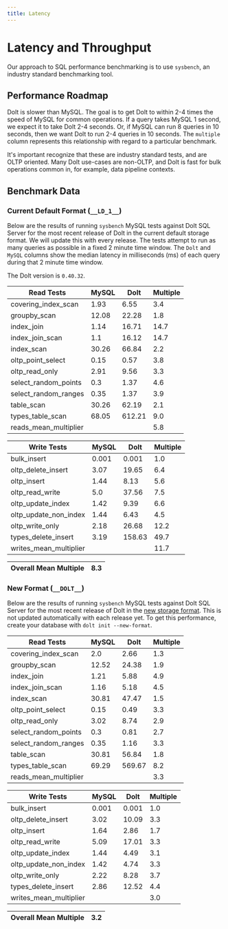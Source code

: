 ```yaml
---
title: Latency
---
```


# Latency and Throughput

Our approach to SQL performance benchmarking is to use `sysbench`, an
industry standard benchmarking tool.

## Performance Roadmap

Dolt is slower than MySQL. The goal is to get Dolt to within 2-4 times
the speed of MySQL for common operations. If a query takes MySQL 1
second, we expect it to take Dolt 2-4 seconds. Or, if MySQL can run 8
queries in 10 seconds, then we want Dolt to run 2-4 queries in 10
seconds. The `multiple` column represents this relationship with
regard to a particular benchmark.

It's important recognize that these are industry standard tests, and
are OLTP oriented. Many Dolt use-cases are non-OLTP, and Dolt is fast
for bulk operations common in, for example, data pipeline contexts.

## Benchmark Data

### Current Default Format (`__LD_1__`)

Below are the results of running `sysbench` MySQL tests against Dolt
SQL Server for the most recent release of Dolt in the current default 
storage format. We will update this with every release. The tests 
attempt to run as many queries as possible in a fixed 2 minute time 
window. The `Dolt` and `MySQL` columns show the median latency in 
milliseconds (ms) of each query during that 2 minute time window.

The Dolt version is `0.40.32`.
<!-- START___LD_1___LATENCY_RESULTS_TABLE -->
|       Read Tests        | MySQL |  Dolt  | Multiple |
|-------------------------|-------|--------|----------|
| covering\_index\_scan   |  1.93 |   6.55 |      3.4 |
| groupby\_scan           | 12.08 |  22.28 |      1.8 |
| index\_join             |  1.14 |  16.71 |     14.7 |
| index\_join\_scan       |   1.1 |  16.12 |     14.7 |
| index\_scan             | 30.26 |  66.84 |      2.2 |
| oltp\_point\_select     |  0.15 |   0.57 |      3.8 |
| oltp\_read\_only        |  2.91 |   9.56 |      3.3 |
| select\_random\_points  |   0.3 |   1.37 |      4.6 |
| select\_random\_ranges  |  0.35 |   1.37 |      3.9 |
| table\_scan             | 30.26 |  62.19 |      2.1 |
| types\_table\_scan      | 68.05 | 612.21 |      9.0 |
| reads\_mean\_multiplier |       |        |      5.8 |

|       Write Tests        | MySQL |  Dolt  | Multiple |
|--------------------------|-------|--------|----------|
| bulk\_insert             | 0.001 |  0.001 |      1.0 |
| oltp\_delete\_insert     |  3.07 |  19.65 |      6.4 |
| oltp\_insert             |  1.44 |   8.13 |      5.6 |
| oltp\_read\_write        |   5.0 |  37.56 |      7.5 |
| oltp\_update\_index      |  1.42 |   9.39 |      6.6 |
| oltp\_update\_non\_index |  1.44 |   6.43 |      4.5 |
| oltp\_write\_only        |  2.18 |  26.68 |     12.2 |
| types\_delete\_insert    |  3.19 | 158.63 |     49.7 |
| writes\_mean\_multiplier |       |        |     11.7 |

| Overall Mean Multiple | 8.3 |
|-----------------------|-----|
<!-- END___LD_1___LATENCY_RESULTS_TABLE -->

### New Format (`__DOLT__`)

Below are the results of running `sysbench` MySQL tests against Dolt
SQL Server for the most recent release of Dolt in the [new 
storage format](https://www.dolthub.com/blog/2022-08-12-new-format-migraiton/).
This is not updated automatically with each release yet.
To get this performance, create your database with `dolt init --new-format`. 
<!-- START___DOLT___LATENCY_RESULTS_TABLE -->
|       Read Tests        | MySQL |  Dolt  | Multiple |
|-------------------------|-------|--------|----------|
| covering\_index\_scan   |   2.0 |   2.66 |      1.3 |
| groupby\_scan           | 12.52 |  24.38 |      1.9 |
| index\_join             |  1.21 |   5.88 |      4.9 |
| index\_join\_scan       |  1.16 |   5.18 |      4.5 |
| index\_scan             | 30.81 |  47.47 |      1.5 |
| oltp\_point\_select     |  0.15 |   0.49 |      3.3 |
| oltp\_read\_only        |  3.02 |   8.74 |      2.9 |
| select\_random\_points  |   0.3 |   0.81 |      2.7 |
| select\_random\_ranges  |  0.35 |   1.16 |      3.3 |
| table\_scan             | 30.81 |  56.84 |      1.8 |
| types\_table\_scan      | 69.29 | 569.67 |      8.2 |
| reads\_mean\_multiplier |       |        |      3.3 |

|       Write Tests        | MySQL | Dolt  | Multiple |
|--------------------------|-------|-------|----------|
| bulk\_insert             | 0.001 | 0.001 |      1.0 |
| oltp\_delete\_insert     |  3.02 | 10.09 |      3.3 |
| oltp\_insert             |  1.64 |  2.86 |      1.7 |
| oltp\_read\_write        |  5.09 | 17.01 |      3.3 |
| oltp\_update\_index      |  1.44 |  4.49 |      3.1 |
| oltp\_update\_non\_index |  1.42 |  4.74 |      3.3 |
| oltp\_write\_only        |  2.22 |  8.28 |      3.7 |
| types\_delete\_insert    |  2.86 | 12.52 |      4.4 |
| writes\_mean\_multiplier |       |       |      3.0 |

| Overall Mean Multiple | 3.2 |
|-----------------------|-----|
<!-- END___DOLT___LATENCY_RESULTS_TABLE -->
<br/>
